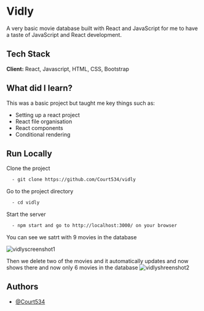 # Vidly

A very basic movie database built with React and JavaScript for me to have a taste 
of JavaScript and React development.

## Tech Stack

**Client:** React, Javascript, HTML, CSS, Bootstrap

## What did I learn?
This was a basic project but taught me key things such as:
- Setting up a react project
- React file organisation 
- React components
- Conditional rendering

## Run Locally

Clone the project

```bash
  - git clone https://github.com/Court534/vidly
```

Go to the project directory

```bash
  - cd vidly
```

Start the server

```bash
  - npm start and go to http://localhost:3000/ on your browser
```

You can see we satrt with 9 movies in the database

![vidlyscreenshot1](https://user-images.githubusercontent.com/85391216/160173048-ae7027d8-b16e-4392-bd52-d49b43332018.png)

Then we delete two of the movies and it automatically updates and now shows there and now only 6 movies in the database
![vidlyshreenshot2](https://user-images.githubusercontent.com/85391216/160173086-d973e0ad-9da0-4755-8d92-0cb9cfef1294.png)

## Authors

- [@Court534](https://github.com/Court534)
